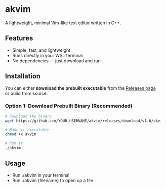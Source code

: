 # akvim

A lightweight, minimal Vim-like text editor written in C++.

## Features
- Simple, fast, and lightweight
- Runs directly in your WSL terminal
- No dependencies — just download and run

## Installation

You can either **download the prebuilt executable** from the [Releases page](https://github.com/YOUR_USERNAME/akvim/releases) or build from source.

### Option 1: Download Prebuilt Binary (Recommended)

```bash
# Download the binary
wget https://github.com/YOUR_USERNAME/akvim/releases/download/v1.0/akvim

# Make it executable
chmod +x akvim

# Run it
./akvim
```

## Usage
- Run ./akvim in your terminal
- Run ./akvim {filename} to open up a file
